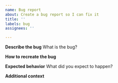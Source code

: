 ```yaml
---
name: Bug report
about: Create a bug report so I can fix it
title: ''
labels: bug
assignees: ''

---
```


**Describe the bug**
What is the bug?

**How to recreate the bug**

**Expected behavior**
What did you expect to happen?

**Additional context**

